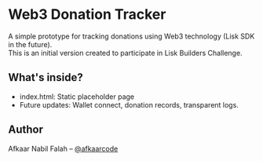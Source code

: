 # Web3 Donation Tracker

A simple prototype for tracking donations using Web3 technology (Lisk SDK in the future).  
This is an initial version created to participate in Lisk Builders Challenge.

## What's inside?
- index.html: Static placeholder page
- Future updates: Wallet connect, donation records, transparent logs.

## Author
Afkaar Nabil Falah – [@afkaarcode](https://github.com/Afkaarcode)
